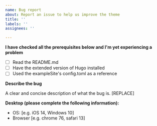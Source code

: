 ```yaml
---
name: Bug report
about: Report an issue to help us improve the theme
title: ''
labels: ''
assignees: ''

---
```


**I have checked all the prerequisites below and I'm yet experiencing a problem**

- [ ] Read the README.md
- [ ] Have the extended version of Hugo installed
- [ ] Used the exampleSite's config.toml as a reference

**Describe the bug**

A clear and concise description of what the bug is. [REPLACE]

**Desktop (please complete the following information):**
 - OS: [e.g. iOS 14, Windows 10]
 - Browser [e.g. chrome 76, safari 13]
